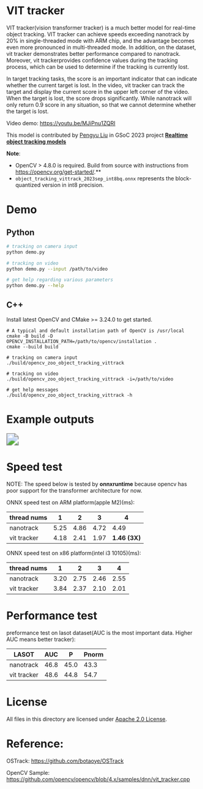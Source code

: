 # VIT tracker

VIT tracker(vision transformer tracker) is a much better model for real-time object tracking. VIT tracker can achieve speeds exceeding nanotrack by 20% in single-threaded mode with ARM chip, and the advantage becomes even more pronounced in multi-threaded mode. In addition, on the dataset, vit tracker demonstrates better performance compared to nanotrack. Moreover, vit trackerprovides confidence values during the tracking process, which can be used to determine if the tracking is currently lost.

In target tracking tasks, the score is an important indicator that can indicate whether the current target is lost. In the video, vit tracker can track the target and display the current score in the upper left corner of the video. When the target is lost, the score drops significantly. While nanotrack will only return 0.9 score in any situation, so that we cannot determine whether the target is lost.

Video demo: https://youtu.be/MJiPnu1ZQRI

This model is contributed by [Pengyu Liu](https://github.com/lpylpy0514) in GSoC 2023 project [**Realtime object tracking models**](https://github.com/opencv/opencv/wiki/GSoC_2023#idea-realtime-object-tracking-models)

**Note**:
- OpenCV > 4.8.0 is required. Build from source with instructions from https://opencv.org/get-started/.**
- `object_tracking_vittrack_2023sep_int8bq.onnx` represents the block-quantized version in int8 precision.


# Demo
## Python
```bash
# tracking on camera input
python demo.py

# tracking on video
python demo.py --input /path/to/video

# get help regarding various parameters
python demo.py --help
```
## C++
Install latest OpenCV and CMake >= 3.24.0 to get started.

```shell
# A typical and default installation path of OpenCV is /usr/local
cmake -B build -D OPENCV_INSTALLATION_PATH=/path/to/opencv/installation .
cmake --build build

# tracking on camera input
./build/opencv_zoo_object_tracking_vittrack

# tracking on video
./build/opencv_zoo_object_tracking_vittrack -i=/path/to/video

# get help messages
./build/opencv_zoo_object_tracking_vittrack -h
```

# Example outputs

<img src="example_outputs/vittrack_demo.gif" style="zoom:200%;" />


# Speed test

NOTE: The speed below is tested by **onnxruntime** because opencv has poor support for the transformer architecture for now.

ONNX speed test on ARM platform(apple M2)(ms):

| thread nums | 1    | 2    | 3    | 4             |
| ----------- | ---- | ---- | ---- | ------------- |
| nanotrack   | 5.25 | 4.86 | 4.72 | 4.49          |
| vit tracker | 4.18 | 2.41 | 1.97 | **1.46 (3X)** |

ONNX speed test on x86 platform(intel i3 10105)(ms):

| thread nums | 1    | 2    | 3    | 4    |
| ----------- | ---- | ---- | ---- | ---- |
| nanotrack   | 3.20 | 2.75 | 2.46 | 2.55 |
| vit tracker | 3.84 | 2.37 | 2.10 | 2.01 |

# Performance test

preformance test on lasot dataset(AUC is the most important data. Higher AUC means better tracker):

| LASOT       | AUC  | P    | Pnorm |
| ----------- | ---- | ---- | ----- |
| nanotrack   | 46.8 | 45.0 | 43.3  |
| vit tracker | 48.6 | 44.8 | 54.7  |

# License

All files in this directory are licensed under [Apache 2.0 License](./LICENSE).

# Reference:

OSTrack: https://github.com/botaoye/OSTrack

OpenCV Sample: https://github.com/opencv/opencv/blob/4.x/samples/dnn/vit_tracker.cpp
